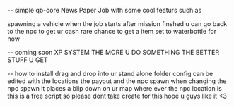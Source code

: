 -- simple qb-core News Paper Job with some cool featurs such as 

spawning a vehicle when the job starts
after mission finshed u can go back to the npc to get ur cash
rare chance to get a item set to waterbottle for now 

-- coming soon
XP SYSTEM THE MORE U DO SOMETHING THE BETTER STUFF U GET


-- how to install drag and drop into ur stand alone folder
config can be edited with the locations the payout and the npc spawn when changing the npc spawn it places a blip down on ur map where ever the npc location is this is a free script so please dont take create for this hope u guys like it <3